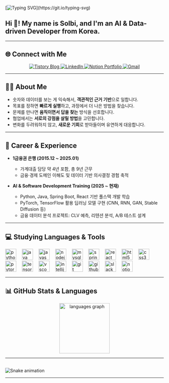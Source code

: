 [![Typing SVG](https://readme-typing-svg.demolab.com?font=Press+Start+2P&pause=1000&color=9D41F7&background=FFFFD800&center=true&vCenter=true&random=true&width=435&lines=Hi+!+I'm+Sol+bi+!)](https://git.io/typing-svg)

<h2 align="left">Hi 👋! My name is Solbi, and I'm an AI & Data-driven Developer from Korea.</h2>

---

## 🌐 Connect with Me
<p align="center">
  <a href="https://cat-b0.tistory.com/" target="_blank">
    <img src="https://img.shields.io/badge/Tistory-Blog-FF5722?style=for-the-badge&logo=blogger&logoColor=white" alt="Tistory Blog"/>
  </a>
  <a href="https://www.linkedin.com/in/sol-bi-lee-313400285" target="_blank">
    <img src="https://img.shields.io/badge/LinkedIn-Solbi%20Lee-0A66C2?style=for-the-badge&logo=linkedin&logoColor=white" alt="LinkedIn"/>
  </a>
  <a href="https://www.notion.so" target="_blank">
    <img src="https://img.shields.io/badge/Notion-Portfolio-000000?style=for-the-badge&logo=notion&logoColor=white" alt="Notion Portfolio"/>
  </a>
  <a href="mailto:dmddnjs77@gmail.com">
    <img src="https://img.shields.io/badge/Gmail-Contact-D14836?style=for-the-badge&logo=gmail&logoColor=white" alt="Gmail"/>
  </a>
</p>

---

## 👩‍💻 About Me
- 숫자와 데이터를 보는 게 익숙해서, **객관적인 근거 기반**으로 일합니다.  
- 목표를 정하면 **빠르게 실행**하고, 과정에서 더 나은 방법을 찾습니다.  
- 문제를 만나면 **움직이면서 답을 찾는** 방식을 선호합니다.  
- 협업에서는 **서로의 강점을 살릴 방법**을 고민합니다.  
- 변화를 두려워하지 않고, **새로운 기회**로 받아들이며 유연하게 대응합니다.  

---

## 🏢 Career & Experience
- **1금융권 은행 (2015.12 ~ 2025.01)**  
  - 가계대출 담당 약 4년 포함, 총 9년 근무  
  - 금융·경제 도메인 이해도 및 데이터 기반 의사결정 경험 축적  

- **AI & Software Development Training (2025 ~ 현재)**  
  - Python, Java, Spring Boot, React 기반 풀스택 개발 학습  
  - PyTorch, TensorFlow 활용 딥러닝 모델 구현 (CNN, RNN, GAN, Stable Diffusion 등)  
  - 금융 데이터 분석 프로젝트: CLV 예측, 리텐션 분석, A/B 테스트 설계  

---

## 💻 Studying Languages & Tools

<div align="left">
  <img src="https://cdn.jsdelivr.net/gh/devicons/devicon/icons/python/python-original.svg" height="35" alt="python logo" />
  <img width="10"/>
  <img src="https://cdn.jsdelivr.net/gh/devicons/devicon/icons/java/java-original.svg" height="35" alt="java logo" />
  <img width="10"/>
  <img src="https://cdn.jsdelivr.net/gh/devicons/devicon/icons/javascript/javascript-original.svg" height="35" alt="javascript logo" />
  <img width="10"/>
  <img src="https://cdn.jsdelivr.net/gh/devicons/devicon/icons/nodejs/nodejs-original.svg" height="35" alt="nodejs logo" />
  <img width="10"/>
  <img src="https://cdn.jsdelivr.net/gh/devicons/devicon/icons/mysql/mysql-original.svg" height="35" alt="mysql logo" />
  <img width="10"/>
  <img src="https://cdn.jsdelivr.net/gh/devicons/devicon/icons/spring/spring-original.svg" height="35" alt="spring logo" />
  <img width="10"/>
  <img src="https://cdn.jsdelivr.net/gh/devicons/devicon/icons/react/react-original.svg" height="35" alt="react logo" />
  <img width="10"/>
  <img src="https://cdn.jsdelivr.net/gh/devicons/devicon/icons/html5/html5-original.svg" height="35" alt="html5 logo" />
  <img width="10"/>
  <img src="https://cdn.jsdelivr.net/gh/devicons/devicon/icons/css3/css3-original.svg" height="35" alt="css3 logo" />
  <img width="10"/>
  <img src="https://cdn.jsdelivr.net/gh/devicons/devicon/icons/pytorch/pytorch-original.svg" height="35" alt="pytorch logo" />
  <img width="10"/>
  <img src="https://cdn.jsdelivr.net/gh/devicons/devicon/icons/tensorflow/tensorflow-original.svg" height="35" alt="tensorflow logo" />
  <img width="10"/>
  <img src="https://cdn.jsdelivr.net/gh/devicons/devicon/icons/vscode/vscode-original.svg" height="35" alt="vscode logo" />
  <img width="10"/>
  <img src="https://cdn.jsdelivr.net/gh/devicons/devicon/icons/intellij/intellij-original.svg" height="35" alt="intellij logo" />
  <img width="10"/>
  <img src="https://cdn.jsdelivr.net/gh/devicons/devicon/icons/git/git-original.svg" height="35" alt="git logo" />
  <img width="10"/>
  <img src="https://cdn.jsdelivr.net/gh/devicons/devicon/icons/github/github-original.svg" height="35" alt="github logo" />
  <img width="10"/>
  <img src="https://cdn.jsdelivr.net/gh/devicons/devicon/icons/slack/slack-original.svg" height="35" alt="slack logo" />
  <img width="10"/>
  <img src="https://cdn.jsdelivr.net/gh/devicons/devicon/icons/notion/notion-original.svg" height="35" alt="notion logo" />
</div>

---

## 📊 GitHub Stats & Languages
<div align="center">
  <img src="https://github-readme-stats.vercel.app/api/top-langs?username=leesolbi1212&locale=en&hide_title=false&layout=compact&card_width=350&langs_count=8&theme=dracula&hide_border=false" height="160" alt="languages graph"  />
</div>

---

<br clear="both">

<img src="https://raw.githubusercontent.com/maurodesouza/maurodesouza/output/snake.svg" alt="Snake animation" />


---

